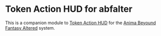 # Token Action HUD for abfalter
This is a companion module to [Token Action HUD](https://foundryvtt.com/packages/token-action-hud-core) for the [Anima Beyound Fantasy Altered](https://foundryvtt.com/packages/abfalter) system.
